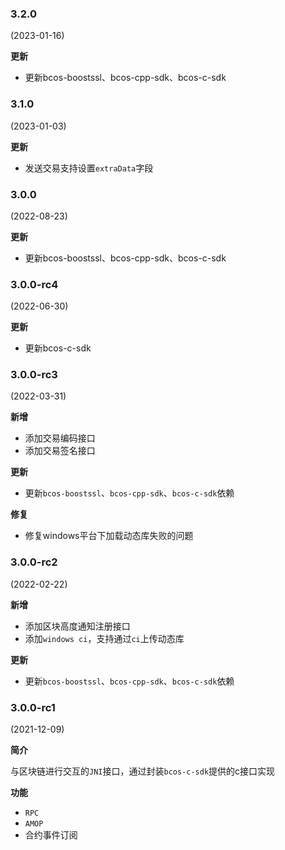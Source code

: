 ### 3.2.0

(2023-01-16)

**更新**

- 更新bcos-boostssl、bcos-cpp-sdk、bcos-c-sdk

### 3.1.0

(2023-01-03)

**更新**

- 发送交易支持设置`extraData`字段

### 3.0.0

(2022-08-23)

**更新**

- 更新bcos-boostssl、bcos-cpp-sdk、bcos-c-sdk

### 3.0.0-rc4

(2022-06-30)

**更新**

- 更新bcos-c-sdk

### 3.0.0-rc3

(2022-03-31)

**新增**

- 添加交易编码接口
- 添加交易签名接口

**更新**

- 更新`bcos-boostssl`、`bcos-cpp-sdk`、`bcos-c-sdk`依赖

**修复**

- 修复windows平台下加载动态库失败的问题

### 3.0.0-rc2

(2022-02-22)

**新增**

- 添加区块高度通知注册接口
- 添加`windows ci`，支持通过`ci`上传动态库

**更新**

- 更新`bcos-boostssl`、`bcos-cpp-sdk`、`bcos-c-sdk`依赖

### 3.0.0-rc1

(2021-12-09)

**简介**

与区块链进行交互的`JNI`接口，通过封装`bcos-c-sdk`提供的c接口实现

**功能**

- `RPC`
- `AMOP`
- 合约事件订阅

